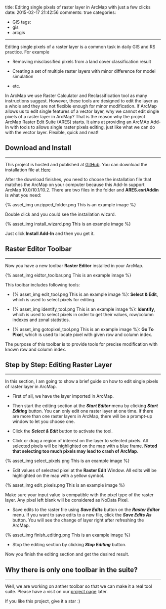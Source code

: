 title: Editing single pixels of raster layer in ArcMap with just a few clicks
date: 2015-02-17 21:42:56
comments: true
categories:
- GIS
tags:
- gis
- arcgis
---

Editing single pixels of a raster layer is a common task in daily GIS and RS practice. For example

* Removing misclassified pixels from a land cover classification result

* Creating a set of multiple raster layers with minor difference for model simulation

* etc.

In ArcMap we use Raster Calculator and Reclassification tool as many instructions suggest. However, these tools are designed to edit the layer as a whole and they are not flexible enough for minor modification. If ArcMap allows us to edit single features of a vector layer, why we cannot edit single pixels of a raster layer in ArcMap? That is the reason why the project ArcMap Raster Edit Suite (ARES) starts. It aims at providing an ArcMAp Add-In with tools to allows single raster pixels editing, just like what we can do with the vector layer. Flexible, quick and neat!
<!-- more -->
## Download and Install

---

This project is hosted and published at [GitHub](https://github.com/haoliangyu/ares). You can download the installation file at [Here](https://github.com/haoliangyu/ares/releases/download/0.1.3/AREA.0.1.3.zip)

After the download finishes, you need to choose the installation file that matches the ArcMap on your computer because this Add-In support ArcMap 10.0/10.1/10.2. There are two files in the folder and **ARES.esriAddin** is what you need:

{% asset_img unzipped_folder.png This is an example image %}

Double click and you could see the installation wizard.

{% asset_img install_wizard.png This is an example image %}

Just click **Install Add-In** and then you get it.

## Raster Editor Toolbar

----

Now you have a new toolbar **Raster Editor** installed in your ArcMap.

{% asset_img eidtor_toolbar.png This is an example image %}

This toolbar includes following tools:


* {% asset_img edit_tool.png This is an example image %}: **Select & Edit**, which is used to select pixels for editing.

* {% asset_img identify_tool.png This is an example image %}: **Identify**, which is used to select pixels in order to get their values, row/column indexes and zonal statistics.

* {% asset_img gotopixel_tool.png This is an example image %}: **Go To Pixel**, which is used to locate pixel with given row and column index.

The purpose of this toolbar is to provide tools for precise modification with known row and column index.

## Step by Step: Editing Raster Layer

---

In this section, I am going to show a brief guide on how to edit single pixels of raster layer in ArcMap.

* First of all, we have the layer imported in ArcMap.

* Then start the editing section at the ***Start Editor*** menu by clicking ***Start Editing*** button. You can only edit one raster layer at one time. If there are more than one raster layers in ArcMap, there will be a prompt-up window to let you choose one.

* Click the ***Select & Edit*** button to activate the tool.

* Click or drag a region of interest on the layer to selected pixels. All selected pixels will be highlighted on the map with a blue frame. **Noted that selecting too much pixels may lead to crash of ArcMap**.

{% asset_img select_pixels.png This is an example image %}

* Edit values of selected pixel at the **Raster Edit** Window. All edits will be highlighted on the map with a yellow symbol.

{% asset_img edit_pixels.png This is an example image %}

Make sure your input value is compatible with the pixel type of the raster layer. Any pixel left blank will be considered as NoData Pixel.

* Save edits to the raster file using ***Save Edits*** button on the ***Raster Editor*** menu. If you want to save edits to a new file, click the ***Save Edits As*** button. You will see the change of layer right after refreshing the ArcMap.

{% asset_img finish_editing.png This is an example image %}

* Stop the editing section by clicking ***Stop Editing*** button.

Now you finish the editing section and get the desired result.

## Why there is only one toolbar in the suite?

---

Well, we are working on anther toolbar so that we can make it a real tool suite. Please have a visit on our [project page](https://github.com/haoliangyu/ares) later.

If you like this project, give it a star :)
